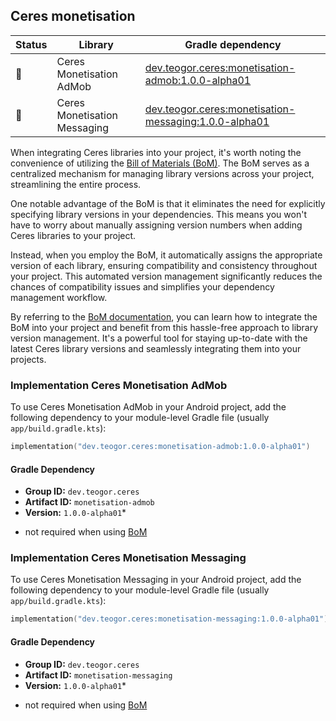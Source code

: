 ## Ceres monetisation

| Status | Library | Gradle dependency |
| ------ | ------- | ----------------- |
| 🧪 | Ceres Monetisation AdMob | [dev.teogor.ceres:monetisation-admob:1.0.0-alpha01](#implementation-ceres-monetisation-admob) |
| 🧪 | Ceres Monetisation Messaging | [dev.teogor.ceres:monetisation-messaging:1.0.0-alpha01](#implementation-ceres-monetisation-messaging) |

When integrating Ceres libraries into your project, it's worth noting the convenience of utilizing the [Bill of Materials (BoM)](/docs/bom/versions.md). The BoM serves as a centralized mechanism for managing library versions across your project, streamlining the entire process.

One notable advantage of the BoM is that it eliminates the need for explicitly specifying library versions in your dependencies. This means you won't have to worry about manually assigning version numbers when adding Ceres libraries to your project.

Instead, when you employ the BoM, it automatically assigns the appropriate version of each library, ensuring compatibility and consistency throughout your project. This automated version management significantly reduces the chances of compatibility issues and simplifies your dependency management workflow.

By referring to the [BoM documentation](/docs/bom/versions.md), you can learn how to integrate the BoM into your project and benefit from this hassle-free approach to library version management. It's a powerful tool for staying up-to-date with the latest Ceres library versions and seamlessly integrating them into your projects.


### Implementation Ceres Monetisation AdMob

To use Ceres Monetisation AdMob in your Android project, add the following dependency to your module-level Gradle file (usually `app/build.gradle.kts`):

```kotlin
implementation("dev.teogor.ceres:monetisation-admob:1.0.0-alpha01")
```

#### Gradle Dependency

- **Group ID:** `dev.teogor.ceres`
- **Artifact ID:** `monetisation-admob`
- **Version:** `1.0.0-alpha01`*

* not required when using [BoM](/docs/bom/versions.md)

### Implementation Ceres Monetisation Messaging

To use Ceres Monetisation Messaging in your Android project, add the following dependency to your module-level Gradle file (usually `app/build.gradle.kts`):

```kotlin
implementation("dev.teogor.ceres:monetisation-messaging:1.0.0-alpha01")
```

#### Gradle Dependency

- **Group ID:** `dev.teogor.ceres`
- **Artifact ID:** `monetisation-messaging`
- **Version:** `1.0.0-alpha01`*

* not required when using [BoM](/docs/bom/versions.md)


